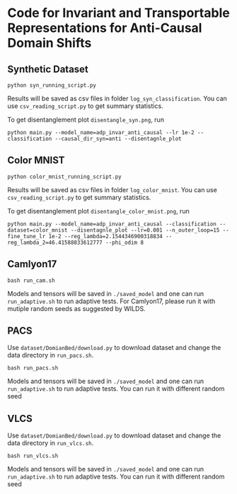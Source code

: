 # Code for Invariant and Transportable Representations for Anti-Causal Domain Shifts

## Synthetic Dataset

`python syn_running_script.py`

Results will be saved as csv files in  folder `log_syn_classification`. You can use `csv_reading_script.py` to get summary statistics. 

To get disentanglement plot `disentangle_syn.png`, run

`python main.py --model_name=adp_invar_anti_causal --lr 1e-2 --classification --causal_dir_syn=anti --disentagnle_plot`


## Color MNIST

`python color_mnist_running_script.py`

Results will be saved as csv files in  folder `log_color_mnist`. You can use `csv_reading_script.py` to get summary statistics. 

To get disentanglement plot `disentangle_color_mnist.png`, run

`python main.py --model_name=adp_invar_anti_causal --classification --dataset=color_mnist --disentagnle_plot --lr=0.001 --n_outer_loop=15 --fine_tune_lr 1e-2 --reg_lambda=2.1544346900318834 --reg_lambda_2=46.41588833612777 --phi_odim 8`

## Camlyon17 

`bash run_cam.sh`

Models and tensors will be saved in `./saved_model` and one can run `run_adaptive.sh` to run adaptive tests. For Camlyon17, please run it with mutiple random seeds as suggested by WILDS. 

## PACS
Use `dataset/DomianBed/download.py` to download dataset and change the data directory in `run_pacs.sh`.

`bash run_pacs.sh`

Models and tensors will be saved in `./saved_model` and one can run `run_adaptive.sh` to run adaptive tests. You can run it with different random seed

## VLCS

Use `dataset/DomianBed/download.py` to download dataset and change the data directory in `run_vlcs.sh`.

`bash run_vlcs.sh`

Models and tensors will be saved in `./saved_model` and one can run `run_adaptive.sh` to run adaptive tests. You can run it with different random seed